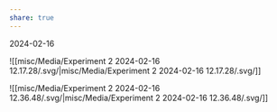 ```yaml
---
share: true
---
```


2024-02-16

![[misc/Media/Experiment 2 2024-02-16 12.17.28/\.svg/|misc/Media/Experiment 2 2024-02-16 12.17.28/\.svg/]]



![[misc/Media/Experiment 2 2024-02-16 12.36.48/\.svg/|misc/Media/Experiment 2 2024-02-16 12.36.48/\.svg/]]

